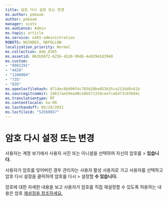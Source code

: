 ```yaml
---
title: 암호 다시 설정 또는 변경
ms.author: pebaum
author: pebaum
manager: scotv
ms.audience: Admin
ms.topic: article
ms.service: o365-administration
ROBOTS: NOINDEX, NOFOLLOW
localization_priority: Normal
ms.collection: Adm_O365
ms.assetid: 063b56f2-625b-4520-99db-4e92941d3940
ms.custom:
- "9002291"
- "4428"
- "1100004"
- "735"
- "826"
ms.openlocfilehash: 8714ec8bb90f4c785b20be053b35ca213dd8c61b
ms.sourcegitcommit: 2d617ae59eed0ce8b571339ceefce6473c03b94c
ms.translationtype: MT
ms.contentlocale: ko-KR
ms.lasthandoff: 05/19/2021
ms.locfileid: "52569657"
---
```

# <a name="reset-or-change-passwords"></a>암호 다시 설정 또는 변경

사용자는 계정 보기에서 사용자 사진 또는 이니셜을 선택하여 자신의 암호를 > **있습니다.**
  
사용자가 암호를 잊어버린 경우 관리자는 사용자 활성 사용자로 가고 사용자를 선택하고 암호 다시 설정을 클릭하여 암호를 다시  >  [](https://portal.office.com/adminportal/home#/users)설정할 **수 있습니다.**
  
암호에 대한 자세한 내용을 보고 사용자가 암호를 직접 재설정할 수 있도록 허용하는 내용은 암호 [재설정을 참조하세요.](/microsoft-365/admin/add-users/reset-passwords)
